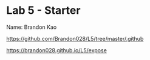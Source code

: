 # Lab 5 - Starter

Name: Brandon Kao

https://github.com/Brandon028/L5/tree/master/.github

https://brandon028.github.io/L5/expose
